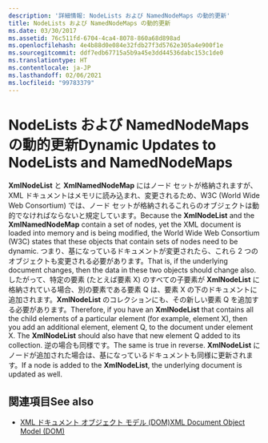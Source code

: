 ```yaml
---
description: '詳細情報: NodeLists および NamedNodeMaps の動的更新'
title: NodeLists および NamedNodeMaps の動的更新
ms.date: 03/30/2017
ms.assetid: 76c511fd-6704-4ca4-8078-860a68d898ad
ms.openlocfilehash: 4e4b88d0e084e32fdb27f3d5762e305a4e900f1e
ms.sourcegitcommit: ddf7edb67715a5b9a45e3dd44536dabc153c1de0
ms.translationtype: HT
ms.contentlocale: ja-JP
ms.lasthandoff: 02/06/2021
ms.locfileid: "99783379"
---
```

# <a name="dynamic-updates-to-nodelists-and-namednodemaps"></a><span data-ttu-id="3d412-103">NodeLists および NamedNodeMaps の動的更新</span><span class="sxs-lookup"><span data-stu-id="3d412-103">Dynamic Updates to NodeLists and NamedNodeMaps</span></span>

<span data-ttu-id="3d412-104">**XmlNodeList** と **XmlNamedNodeMap** にはノード セットが格納されますが、XML ドキュメントはメモリに読み込まれ、変更されるため、W3C (World Wide Web Consortium) では、ノード セットが格納されるこれらのオブジェクトは動的でなければならないと規定しています。</span><span class="sxs-lookup"><span data-stu-id="3d412-104">Because the **XmlNodeList** and the **XmlNamedNodeMap** contain a set of nodes, yet the XML document is loaded into memory and is being modified, the World Wide Web Consortium (W3C) states that these objects that contain sets of nodes need to be dynamic.</span></span> <span data-ttu-id="3d412-105">つまり、基になっているドキュメントが変更されたら、これら 2 つのオブジェクトも変更される必要があります。</span><span class="sxs-lookup"><span data-stu-id="3d412-105">That is, if the underlying document changes, then the data in these two objects should change also.</span></span> <span data-ttu-id="3d412-106">したがって、特定の要素 (たとえば要素 X) のすべての子要素が **XmlNodeList** に格納されている場合、別の要素である要素 Q は、要素 X の下のドキュメントに追加されます。**XmlNodeList** のコレクションにも、その新しい要素 Q を追加する必要があります。</span><span class="sxs-lookup"><span data-stu-id="3d412-106">Therefore, if you have an **XmlNodeList** that contains all the child elements of a particular element (for example, element X), then you add an additional element, element Q, to the document under element X. The **XmlNodeList** should also have that new element Q added to its collection.</span></span> <span data-ttu-id="3d412-107">逆の場合も同様です。</span><span class="sxs-lookup"><span data-stu-id="3d412-107">The same is true in reverse.</span></span> <span data-ttu-id="3d412-108">**XmlNodeList** にノードが追加された場合は、基になっているドキュメントも同様に更新されます。</span><span class="sxs-lookup"><span data-stu-id="3d412-108">If a node is added to the **XmlNodeList**, the underlying document is updated as well.</span></span>  
  
## <a name="see-also"></a><span data-ttu-id="3d412-109">関連項目</span><span class="sxs-lookup"><span data-stu-id="3d412-109">See also</span></span>

- [<span data-ttu-id="3d412-110">XML ドキュメント オブジェクト モデル (DOM)</span><span class="sxs-lookup"><span data-stu-id="3d412-110">XML Document Object Model (DOM)</span></span>](xml-document-object-model-dom.md)
